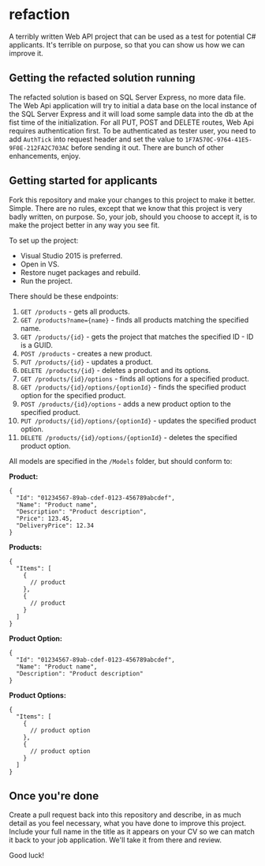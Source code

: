 # refaction
A terribly written Web API project that can be used as a test for potential C# applicants.  It's terrible on purpose, so that you can show us how we can improve it.

## Getting the refacted solution running

The refacted solution is based on SQL Server Express, no more data file. The Web Api application will try to initial a data base on the local instance of the SQL Server Express and it will load some sample data into the db at the fist time of the initialization. For all PUT, POST and DELETE routes, Web Api requires authentication first. To be authenticated as tester user, you need to add `AuthTick` into request header and set the value to `1F7A570C-9764-41E5-9F0E-212FA2C703AC` before sending it out. There are bunch of other enhancements, enjoy.

## Getting started for applicants

Fork this repository and make your changes to this project to make it better.  Simple.  There are no rules, except that we know that this project is very badly written, on purpose.  So, your job, should you choose to accept it, is to make the project better in any way you see fit.

To set up the project:

* Visual Studio 2015 is preferred.
* Open in VS.
* Restore nuget packages and rebuild.
* Run the project.

There should be these endpoints:

1. `GET /products` - gets all products.
2. `GET /products?name={name}` - finds all products matching the specified name.
3. `GET /products/{id}` - gets the project that matches the specified ID - ID is a GUID.
4. `POST /products` - creates a new product.
5. `PUT /products/{id}` - updates a product.
6. `DELETE /products/{id}` - deletes a product and its options.
7. `GET /products/{id}/options` - finds all options for a specified product.
8. `GET /products/{id}/options/{optionId}` - finds the specified product option for the specified product.
9. `POST /products/{id}/options` - adds a new product option to the specified product.
10. `PUT /products/{id}/options/{optionId}` - updates the specified product option.
11. `DELETE /products/{id}/options/{optionId}` - deletes the specified product option.

All models are specified in the `/Models` folder, but should conform to:

**Product:**
```
{
  "Id": "01234567-89ab-cdef-0123-456789abcdef",
  "Name": "Product name",
  "Description": "Product description",
  "Price": 123.45,
  "DeliveryPrice": 12.34
}
```

**Products:**
```
{
  "Items": [
    {
      // product
    },
    {
      // product
    }
  ]
}
```

**Product Option:**
```
{
  "Id": "01234567-89ab-cdef-0123-456789abcdef",
  "Name": "Product name",
  "Description": "Product description"
}
```

**Product Options:**
```
{
  "Items": [
    {
      // product option
    },
    {
      // product option
    }
  ]
}
```

## Once you're done

Create a pull request back into this repository and describe, in as much detail as you feel necessary, what you have done to improve this project. Include your full name in the title as it appears on your CV so we can match it back to your job application. We'll take it from there and review.

Good luck!
